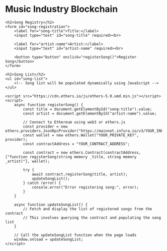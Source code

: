 <!DOCTYPE html>
<html>
<head>
    <title>Music Industry Blockchain</title>
</head>
<body>
    <h1>Music Industry Blockchain</h1>

    <h2>Song Registry</h2>
    <form id="song-registration">
        <label for="song-title">Title:</label>
        <input type="text" id="song-title" required><br>

        <label for="artist-name">Artist:</label>
        <input type="text" id="artist-name" required><br>

        <button type="button" onclick="registerSong()">Register Song</button>
    </form>

    <h2>Song List</h2>
    <ul id="song-list">
        <!-- Song list will be populated dynamically using JavaScript -->
    </ul>

    <script src="https://cdn.ethers.io/js/ethers-5.0.umd.min.js"></script>
    <script>
        async function registerSong() {
            const title = document.getElementById("song-title").value;
            const artist = document.getElementById("artist-name").value;

            // Connect to Ethereum using web3 or ethers.js
            const provider = new ethers.providers.JsonRpcProvider("https://mainnet.infura.io/v3/YOUR_INFURA_PROJECT_ID");
            const wallet = new ethers.Wallet("YOUR_PRIVATE_KEY", provider);
            const contractAddress = "YOUR_CONTRACT_ADDRESS";

            const contract = new ethers.Contract(contractAddress, ["function registerSong(string memory _title, string memory _artist)"], wallet);

            try {
                await contract.registerSong(title, artist);
                updateSongList();
            } catch (error) {
                console.error("Error registering song:", error);
            }
        }

        async function updateSongList() {
            // Fetch and display the list of registered songs from the contract
            // This involves querying the contract and populating the song list
        }

        // Call the updateSongList function when the page loads
        window.onload = updateSongList;
    </script>
</body>
</html>
